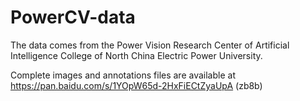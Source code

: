 # PowerCV-data
The data comes from the Power Vision Research Center of Artificial Intelligence College of North China Electric Power University.

Complete images and annotations files are available at https://pan.baidu.com/s/1YOpW65d-2HxFiECtZyaUpA (zb8b)
